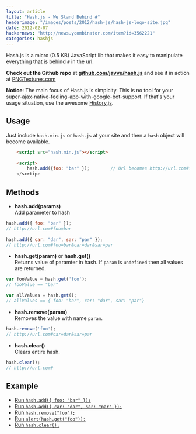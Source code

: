 ```yaml
---
layout: article
title: "Hash.js - We Stand Behind #"
headerimage: "/images/posts/2012/hash-js/hash-js-logo-site.jpg"
date: 2012-02-07
hackernews: "http://news.ycombinator.com/item?id=3562221"
categories: hashjs
---
```


Hash.js is a micro (0.5 KB) JavaScript lib that makes it easy 
to manipulate everything that is behind `#` in the url.

**Check out the Github repo** at **[github.com/javve/hash.js](http://github.com/javve/hash.js)** and see it in action at [PNGTextures.com](http://pngtextures.com)

**Notice**:  The main focus of Hash.js is simplcity. This is no tool for your super-ajax-native-feeling-app-with-google-bot-support. If
that's your usage situation, use the awesome [History.js](https://github.com/balupton/history.js).

## Usage
Just include `hash.min.js` or `hash.js` at your site and then a `hash` object will become available.

``` html
    <script src="hash.min.js"></script>
    
    <script>
        hash.add({foo: "bar" });        // Url becomes http://url.com#foo=bar
    </scrtip>
```

## Methods 


* **hash.add(params)**  
Add parameter to hash

``` javascript
hash.add({ foo: "bar" });               
// http://url.com#foo=bar
    
hash.add({ car: "dar", sar: "par" });
// http://url.com#foo=bar&car=dar&sar=par
```
        
* **hash.get(param)** or **hash.get()**    
Returns value of paramter in hash. If `param` is `undefined` then all values are returned.

``` javascript        
var fooValue = hash.get('foo');
// fooValue == "bar"

var allValues = hash.get(); 
// allValues == { foo: "bar", car: "dar", sar: "par"}
```

* **hash.remove(param)**  
Removes the value with name `param`.
 
``` javascript       
hash.remove('foo');
// http://url.com#car=dar&sar=par
```
        
* **hash.clear()**  
Clears entire hash.

``` javascript    
hash.clear();
// http://url.com#
```

## Example

<script src="/javascripts/libs/hash.js"></script>
<ul>
    <li><a href="javascript:hash.add({ foo: 'bar' });">Run <code>hash.add({ foo: "bar" });</code></a></li>
    <li><a href="javascript:hash.add({ car: 'dar', sar: 'par' })">Run <code>hash.add({ car: "dar", sar: "par" });</code></a></li>
    <li><a href="javascript:hash.remove('foo')">Run <code>hash.remove("foo");</code></a></li>
    <li><a href="javascript:alert(hash.get('foo'))">Run <code>alert(hash.get("foo"));</code></a></li>
    <li><a href="javascript:hash.clear()">Run <code>hash.clear();</code></a></li>
</ul>